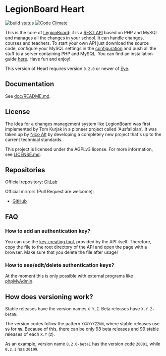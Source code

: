 # LegionBoard Heart

[![build status](https://gitlab.com/legionboard/heart/badges/master/build.svg)](https://gitlab.com/legionboard/heart/builds)
[![Code Climate](https://codeclimate.com/github/legionboard/heart/badges/gpa.svg)](https://codeclimate.com/github/legionboard/heart)

This is the core of [LegionBoard](http://legionboard.org): it
is a
[REST API](https://en.wikipedia.org/wiki/Representational_state_transfer)
based on PHP and MySQL and manages all the changes in your school. It
can handle changes, courses and teachers.
To start your own API just download the source code,
configure your MySQL settings in the
[configuration](src/lib/configuration-template.ini) and push all the
stuff to a server containing PHP and MySQL. You can find an installation
guide [here](install/english.md). Have fun and enjoy!

This version of Heart requires version `0.2.0` or newer of
[Eye](https://gitlab.com/legionboard/eye).

## Documentation

See [doc/README.md](doc/README.md).

## License

The idea for a changes management system like LegionBoard was first
implemented by Tom Kurjak in a pioneer project called 'Ausfallplan'. It
was taken up by [Nico Alt](mailto:nicoalt@posteo.org) by developing a
completely new project that's up to the current technical standards.

This project is licensed under the AGPLv3 license. For more information,
see [LICENSE.md](LICENSE.md).

## Repositories

Official repository:
[GitLab](https://gitlab.com/legionboard/heart)

Official mirrors (Pull Request are welcome):
* [GitHub](https://github.com/legionboard/heart)

## FAQ

### How to add an authentication key?

You can use the [key-creating tool](src/lib/tools/createKey.php),
provided by the API itself. Therefore, copy the file to the root
directory of the API and open the page with a browser. Make sure that
you delete the file after usage!

### How to see/edit/delete authentication keys?

At the moment this is only possible with external programs like
[phpMyAdmin](https://www.phpmyadmin.net).

## How does versioning work?

Stable releases have the version names `X.Y.Z`. Beta releases have
`X.Y.Z-betaN`.

The version codes follow the pattern `XXXYYYZZNN`, where stable releases use
`99` for `NN`. Because of this, there can be only 98 beta releases and
99 stable releases of each `X.Y` (`Z`).

As an example, version name `0.2.0-beta1` has the version code `20001`,
while `0.2.1` has `20199`.
